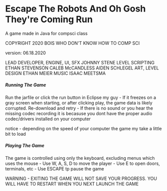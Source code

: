 # Escape The Robots And Oh Gosh They're Coming Run
A game made in Java for compsci class

COPYRIGHT 2020 BOIS WHO DON'T KNOW HOW TO COMP SCI 

version: 06.18.2020

LEAD DEVELOPER, ENGINE, UI, SFX       JOHNNY STENE 
LEVEL SCRIPTING                    ETHAN STEVENSON 
								  CALEB McCANDLESS 
									AIDEN SCHLEGEL 
ART, LEVEL DESIGN                      ETHAN MEIER 
MUSIC								 ISAAC MEETSMA 

##### Running The Game
Run the jarfile or click the run button in Eclipse my guy 
	- If it freezes on a gray screen when starting, or after clicking play, the game data is likely corrupted. Re-download and retry
	- If there is no sound or you hear the missing codec recording it is becasuse you dont have the proper audio codec/drivers installed on your computer

notice - depending on the speed of your computer the game my take a little bit to load

##### Playing The Game
The game is controlled using only the keyboard, excluding menus which uses the mouse
	- Use W, A, S, D to move the player 
	- Use E to open doors, terminals, etc
	- Use ESCAPE tp pause the game

WARNING - EXITING THE GAME WILL NOT SAVE YOUR PROGRESS. YOU WILL HAVE TO RESTART WHEN YOU NEXT LAUNCH THE GAME	
